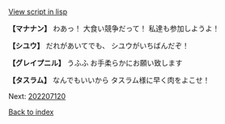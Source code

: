 [View script in lisp](../scripts/202207112.txt)

**【マナナン】**
わあっ！
大食い競争だって！
私達も参加しようよ！

**【シユウ】**
だれがあいてでも、
シユウがいちばんだぞ！

**【グレイプニル】**
うふふ
お手柔らかにお願い致します

**【タスラム】**
なんでもいいから
タスラム様に早く肉をよこせ！


Next: [202207120](202207120.md)

[Back to index](index.md)
